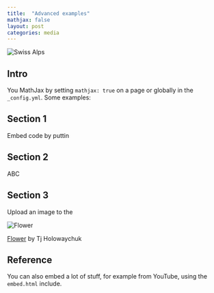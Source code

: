 ```yaml
---
title:  "Advanced examples"
mathjax: false
layout: post
categories: media
---
```


![Swiss Alps](https://user-images.githubusercontent.com/4943215/55412536-edbba180-5567-11e9-9c70-6d33bca3f8ed.jpg)

## Intro

You  MathJax by setting `mathjax: true` on a page or globally in the `_config.yml`. Some examples:

## Section 1

Embed code by puttin

## Section 2

ABC

## Section 3

Upload an image to the

![Flower](https://user-images.githubusercontent.com/4943215/55412447-bcdb6c80-5567-11e9-8d12-b1e35fd5e50c.jpg)

[Flower](https://unsplash.com/photos/iGrsa9rL11o) by Tj Holowaychuk

## Reference

You can also embed a lot of stuff, for example from YouTube, using the `embed.html` include.